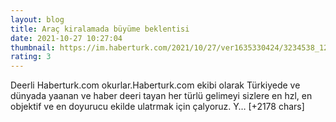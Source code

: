 ```yaml
--- 
layout: blog
title: Araç kiralamada büyüme beklentisi
date: 2021-10-27 10:27:04
thumbnail: https://im.haberturk.com/2021/10/27/ver1635330424/3234538_1200x627.jpg
rating: 3
---
```

Deerli Haberturk.com okurlar.Haberturk.com ekibi olarak Türkiyede ve dünyada yaanan ve haber deeri tayan her türlü gelimeyi sizlere en hzl, en objektif ve en doyurucu ekilde ulatrmak için çalyoruz. Y… [+2178 chars]